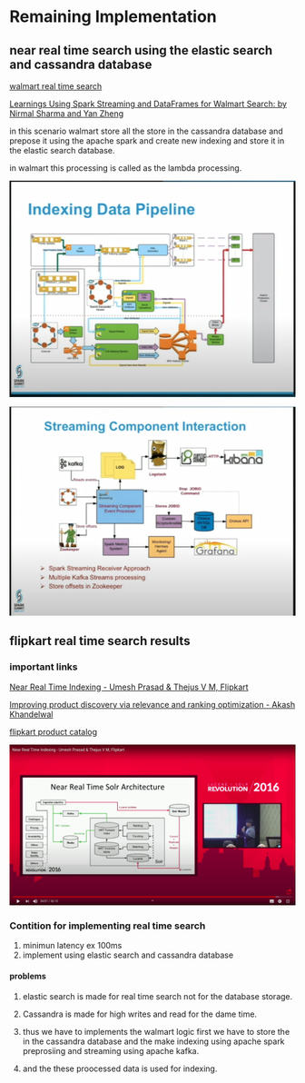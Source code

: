 # Remaining Implementation

## near real time search using the elastic search and cassandra database

[walmart real time search]([https://link](https://www.youtube.com/watch?v=Zn_VLquu_hc))

[Learnings Using Spark Streaming and DataFrames for Walmart Search: by Nirmal Sharma and Yan Zheng](https://www.youtube.com/watch?v=YPyrTWGXyf4&list=RDCMUCRzsq7k4-kT-h3TDUBQ82-w&index=20)

in this scenario walmart store all the store in the cassandra database and prepose it using the apache spark and create new indexing and store it in the elastic search database.

in walmart this processing is called as the lambda processing.

![lambada processing](images/lamdaprocessing.png)

![processing](images/preprocess.png)

## flipkart real time search results

### important links

[Near Real Time Indexing - Umesh Prasad & Thejus V M, Flipkart]([https://link](https://www.youtube.com/watch?v=05rX0mJ2N4U))

[Improving product discovery via relevance and ranking optimization - Akash Khandelwal]([https://link](https://www.youtube.com/watch?v=kdMyLDb6pP4))

[flipkart product catalog]((https://www.youtube.com/watch?v=2dfpUO6KazY))

![flipkart solr  real time search](images/flipkrtpreproces.png)

### Contition for implementing real time search

1. minimun latency ex 100ms
2. implement using elastic search and cassandra database

#### problems

1. elastic search is made for real time search not for the database storage.

2. Cassandra is made for high writes and read for the dame time.

3. thus we have to implements the walmart logic first we have to store the in the cassandra database and the make indexing using apache spark preprosiing and streaming using apache kafka.

4. and the these proocessed data is used for indexing.

